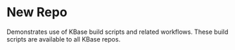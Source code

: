 # New Repo

Demonstrates use of KBase build scripts and related workflows.
These build scripts are available to all KBase repos.
